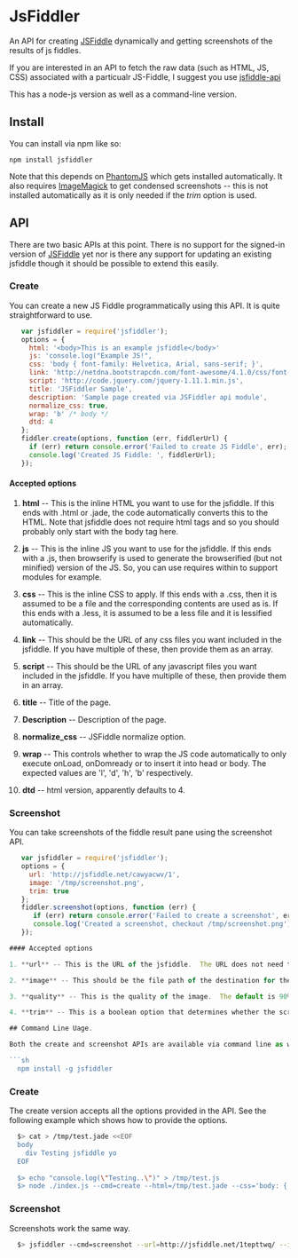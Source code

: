 # JsFiddler

An API for creating [JSFiddle](http://jsfiddle.net) dynamically and getting screenshots of the results of js fiddles.

If you are interested in an API to fetch the raw data (such as HTML, JS, CSS) associated with a particualr JS-Fiddle, I suggest you use [jsfiddle-api](https://www.npmjs.org/package/jsfiddle-api)

This has a node-js version as well as a command-line version.

## Install

You can install via npm like so:

    npm install jsfiddler

Note that this depends on [PhantomJS](http://phantomjs.org) which gets installed automatically.  It also requires [ImageMagick](http://www.imagemagick.org|ImageMagic) to get condensed screenshots -- this is not installed automatically as it is only needed if the *trim* option is used.

## API

There are two basic APIs at this point.  There is no support for the signed-in version of [JSFiddle](http://jsfiddle.net) yet nor is there any support for updating an existing jsfiddle though it should be possible to extend this easily.

### Create

You can create a new JS Fiddle programmatically using this API.  It is quite straightforward to use.

```javascript
   var jsfiddler = require('jsfiddler');
   options = {
     html: '<body>This is an example jsfiddle</body>'
     js: 'console.log("Example JS!",
     css: 'body { font-family: Helvetica, Arial, sans-serif; }',
     link: 'http://netdna.bootstrapcdn.com/font-awesome/4.1.0/css/font-awesome.min.css',
     script: 'http://code.jquery.com/jquery-1.11.1.min.js',
     title: 'JSFiddler Sample',
     description: 'Sample page created via JSFiddler api module',
     normalize_css: true,
     wrap: 'b' /* body */
     dtd: 4
   };
   fiddler.create(options, function (err, fiddlerUrl) {
     if (err) return console.error('Failed to create JS Fiddle', err);
     console.log('Created JS Fiddle: ', fiddlerUrl);
   });
```

#### Accepted options

1. **html** -- This is the inline HTML you want to use for the jsfiddle.  If this ends with .html or .jade, the code automatically converts this to the HTML.  Note that jsfiddle does not require html tags and so you should probably only start with the body tag here.

2. **js** -- This is the inline JS you want to use for the jsfiddle.  If this ends with a .js, then browserify is used to generate the browserified (but not minified) version of the JS.  So, you can use requires within to support modules for example.

3. **css** -- This is the inline CSS to apply.  If this ends with a .css, then it is assumed to be a file and the corresponding contents are used as is.  If this ends with a .less, it is assumed to be a less file and it is lessified automatically.

4. **link** -- This should be the URL of any css files you want included in the jsfiddle.  If you have multiple of these, then provide them as an array.

5. **script** -- This should be the URL of any javascript files you want included in the jsfiddle.  If you have multiplle of these, then provide them in an array.

6. **title** -- Title of the page.

7. **Description** -- Description of the page.

8. **normalize_css** -- JSFiddle normalize option.

9. **wrap** -- This controls whether to wrap the JS code automatically to only execute onLoad, onDomready or to insert it into head or body.  The expected values are 'l', 'd', 'h', 'b' respectively.

10. **dtd** -- html version, apparently defaults to 4.

### Screenshot

You can take screenshots of the fiddle result pane using the screenshot API.

```javascript
   var jsfiddler = require('jsfiddler');
   options = {
     url: 'http://jsfiddle.net/cawyacwv/1',
     image: '/tmp/screenshot.png',
     trim: true
   };
   fiddler.screenshot(options, function (err) {
      if (err) return console.error('Failed to create a screenshot', err);
      console.log('Created a screenshot, checkout /tmp/screenshot.png');
   });

#### Accepted options

1. **url** -- This is the URL of the jsfiddle.  The URL does not need to have the version since the screenshot uses a timer to make sure the page has loaded and jsfiddle will automatically load the latest version.

2. **image** -- This should be the file path of the destination for the screenshot.  The format of the file is determined from the extension and as such it supports whatever format the installed version of PhantomJS supports (gif, pdf, png and jpeg at this point).

3. **quality** -- This is the quality of the image.  The default is 90%, it is expected to be numeric.

4. **trim** -- This is a boolean option that determines whether the screenshot should be trimmed down to remove any whitespace.  This is useful if the output div does not occupy the full space.  Note that this option needs 'convert' (provided by ImageMagick) to be in the path.

## Command Line Uage.

Both the create and screenshot APIs are available via command line as well.  Note that it is recommended that you install this module globally if you intend to use it via command-line:

```sh
  npm install -g jsfiddler
```

### Create

The create version accepts all the options provided in the API. See the following example which shows how to provide the options.

```sh
  $> cat > /tmp/test.jade <<EOF
  body
    div Testing jsfiddle yo
  EOF
  
  $> echo "console.log(\"Testing..\")" > /tmp/test.js
  $> node ./index.js --cmd=create --html=/tmp/test.jade --css='body: { background: rgb(230, 230, 230); }' --js=/tmp/test.js --script=http://code.jquery.com/jquery-1.11.1.min.js --wrap='b' --dtd=4
```

### Screenshot

Screenshots work the same way.

```sh
  $> jsfiddler --cmd=screenshot --url=http://jsfiddle.net/1tepttwq/ --image=/tmp/test.png --trim=true 
```
